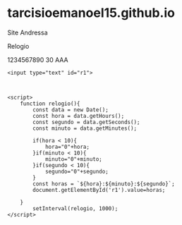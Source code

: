 # tarcisioemanoel15.github.io
Site Andressa



Relogio

1234567890  30 AAA




<!DOCTYPE html>
<html lang="pt-BR">
<head>
    <meta charset="UTF-8">
    <meta http-equiv="X-UA-Compatible" content="IE=edge">
    <meta name="viewport" content="width=device-width, initial-scale=1.0">
    <title>Relogio</title>

<style>

    #r1{
        margin-block: inherit;
    border-top: solid;
    background: black;
    color: #f90303c4;
    font-size: -webkit-xxx-large;
    width: 204px;
    text-align: center;
    }
</style>

</head>
<body>

    <input type="text" id="r1">
    


    <script>
        function relogio(){
            const data = new Date();
            const hora = data.getHours();
            const segundo = data.getSeconds();
            const minuto = data.getMinutes();

            if(hora < 10){
                hora="0"+hora;
            }if(minuto < 10){
                minuto="0"+minuto;
            }if(segundo < 10){
                segundo="0"+segundo;
            }
            const horas = `${hora}:${minuto}:${segundo}`;
            document.getElementById('r1').value=horas;

        }
            setInterval(relogio, 1000);
    </script>

</body>
</html>








